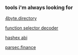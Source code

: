 ### tools i'm always looking for

[4byte.directory](https://www.4byte.directory/)

[function selector decoder](https://function-selector-decoder.vercel.app/)

[hashex abi](https://abi.hashex.org/)

[parsec.finance](https://parsec.finance) 